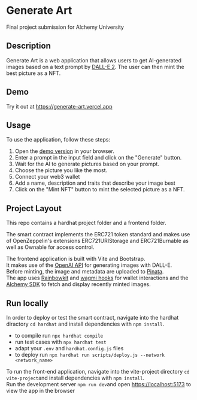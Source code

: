 # Generate Art

Final project submission for Alchemy University

## Description

Generate Art is a web application that allows users to get AI-generated images based on a text prompt by [DALL-E 2](https://openai.com/product/dall-e-2). The user can then mint the best picture as a NFT.

## Demo

Try it out at https://generate-art.vercel.app

## Usage

To use the application, follow these steps:

1. Open the [demo version](https://generate-art.vercel.app) in your browser.
2. Enter a prompt in the input field and click on the "Generate" button.
3. Wait for the AI to generate pictures based on your prompt.
4. Choose the picture you like the most.
5. Connect your web3 wallet
6. Add a name, description and traits that describe your image best
7. Click on the "Mint NFT" button to mint the selected picture as a NFT.

## Project Layout

This repo contains a hardhat project folder and a frontend folder.

The smart contract implements the ERC721 token standard and makes use of OpenZeppelin's extensions ERC721URIStorage and ERC721Burnable as well as Ownable for access control.

The frontend application is built with Vite and Bootstrap.  
It makes use of the [OpenAI API](https://platform.openai.com/docs/introduction) for generating images with DALL-E.  
Before minting, the image and metadata are uploaded to [Pinata](https://www.pinata.cloud/).  
The app uses [Rainbowkit](https://www.rainbowkit.com/) and [wagmi hooks](https://wagmi.sh/) for wallet interactions and the [Alchemy SDK](https://docs.alchemy.com/reference/alchemy-sdk-quickstart) to fetch and display recently minted images.

## Run locally

In order to deploy or test the smart contract, navigate into the hardhat diractory `cd hardhat` and install dependencies with `npm install`.

- to compile run `npx hardhat compile`
- run test cases with `npx hardhat test`
- adapt your `.env` and `hardhat.config.js` files
- to deploy run `npx hardhat run scripts/deploy.js --network <network_name>`

To run the front-end application, navigate into the vite-project directory `cd vite-project`and install dependencies with `npm install`.  
Run the development server `npm run dev`and open [https://localhost:5173](https://localhost:5173) to view the app in the browser
